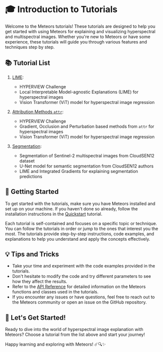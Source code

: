 # 🎓 Introduction to Tutorials

Welcome to the Meteors tutorials! These tutorials are designed to help you get started with using Meteors for explaining and visualizing hyperspectral and multispectral images. Whether you're new to Meteors or have some experience, these tutorials will guide you through various features and techniques step by step.

## 📚 Tutorial List

<!-- prettier-ignore -->
1. [LIME](lime.md):
    - HYPERVIEW Challenge
    - Local Interpretable Model-agnostic Explanations (LIME) for hyperspectral images
    - Vision Transformer (ViT) model for hyperspectral image regression

2. [Attribution Methods `attr`](attr_showcase.md):
    - HYPERVIEW Challenge
    - Gradient, Occlusion and Perturbation based methods from `attr` for hyperspectral images
    - Vision Transformer (ViT) model for hyperspectral image regression

3. [Segmentation](segmentation.md):
    - Segmentation of Sentinel-2 multispectral images from CloudSEN12 dataset
    - U-Net model for semantic segmentation from CloudSEN12 authors
    - LIME and Integrated Gradients for explaining segmentation predictions

## 🚀 Getting Started

To get started with the tutorials, make sure you have Meteors installed and set up on your machine. If you haven't done so already, follow the installation instructions in the [Quickstart](../quickstart.md) tutorial.

Each tutorial is self-contained and focuses on a specific topic or technique. You can follow the tutorials in order or jump to the ones that interest you the most. The tutorials provide step-by-step instructions, code examples, and explanations to help you understand and apply the concepts effectively.

## 💡 Tips and Tricks

- Take your time and experiment with the code examples provided in the tutorials.
- Don't hesitate to modify the code and try different parameters to see how they affect the results.
- Refer to the [API Reference](../reference.md) for detailed information on the Meteors functions and classes used in the tutorials.
- If you encounter any issues or have questions, feel free to reach out to the Meteors community or open an issue on the GitHub repository.

## 🎉 Let's Get Started!

Ready to dive into the world of hyperspectral image explanation with Meteors? Choose a tutorial from the list above and start your journey!

Happy learning and exploring with Meteors! ☄️🔍✨
